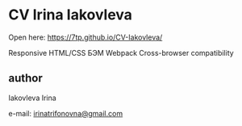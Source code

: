 # CV Irina Iakovleva

Open here: https://7tp.github.io/CV-Iakovleva/

Responsive HTML/CSS
БЭМ
Webpack Cross-browser compatibility

## author
Iakovleva Irina

e-mail: irinatrifonovna@gmail.com
